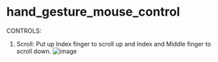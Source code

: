 # hand_gesture_mouse_control

CONTROLS:

1. Scroll:
	Put up Index finger to scroll up and Index and Middle finger to scroll down.
	![image](https://static.thenounproject.com/png/473571-200.png)

